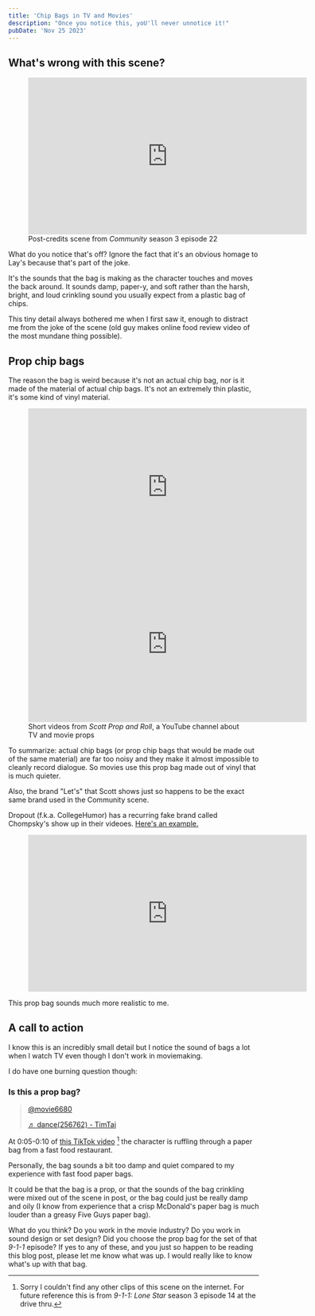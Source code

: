 ```yaml
---
title: 'Chip Bags in TV and Movies'
description: "Once you notice this, yoU'll never unnotice it!"
pubDate: 'Nov 25 2023'
---
```


## What's wrong with this scene?
<figure>
	<iframe width="560" height="315" src="https://www.youtube.com/embed/JS9zBaBmZxc?si=mXFI1B7o91DS8JJ9" title="YouTube video player" frameborder="0" allow="accelerometer; autoplay; clipboard-write; encrypted-media; gyroscope; picture-in-picture; web-share" allowfullscreen></iframe>
	<figcaption>
		Post-credits scene from <i>Community</i> season 3 episode 22
	</figcaption>
</figure>

What do you notice that's off? Ignore the fact that it's an obvious homage to Lay's because that's part of the joke.

It's the sounds that the bag is making as the character touches and moves the back around. It sounds damp, paper-y, and soft rather than the harsh, bright, and loud crinkling sound you usually expect from a plastic bag of chips.

This tiny detail always bothered me when I first saw it, enough to distract me from the joke of the scene (old guy makes online food review video of the most mundane thing possible).

## Prop chip bags
The reason the bag is weird because it's not an actual chip bag, nor is it made of the material of actual chip bags. It's not an extremely thin plastic, it's some kind of vinyl material.

<figure>
	<iframe width="560" height="315" src="https://www.youtube.com/embed/OA42ZSO8-Yc?si=T_R1qV8oaAZSLOqb" title="YouTube video player" frameborder="0" allow="accelerometer; autoplay; clipboard-write; encrypted-media; gyroscope; picture-in-picture; web-share" allowfullscreen></iframe>
	<iframe width="560" height="315" src="https://www.youtube.com/embed/8zzsE39KwvU?si=ehoKbGITUgK8PQ1g" title="YouTube video player" frameborder="0" allow="accelerometer; autoplay; clipboard-write; encrypted-media; gyroscope; picture-in-picture; web-share" allowfullscreen></iframe>
	<figcaption>
	Short videos from <i>Scott Prop and Roll</i>, a YouTube channel about TV and movie props
	</figcaption>
</figure>



To summarize: actual chip bags (or prop chip bags that would be made out of the same material) are far too noisy and they make it almost impossible to cleanly record dialogue. So movies use this prop bag made out of vinyl that is much quieter.

Also, the brand "Let's" that Scott shows just so happens to be the exact same brand used in the Community scene.

Dropout (f.k.a. CollegeHumor) has a recurring fake brand called Chompsky's show up in their videoes. [Here's an example.](https://youtube.com/clip/UgkxI4jAEwB-IOaXjNKPfbJEtur3VwdATIg2?si=1FK76BX9HNTOu-LV)

<figure>
	<iframe width="560" height="315" src="https://www.youtube.com/embed/CNzWb9Lu2Fs?si=4NPxbyprUpJp1cz9&amp;clip=UgkxI4jAEwB-IOaXjNKPfbJEtur3VwdATIg2&amp;clipt=ELDkAxjwogQ" title="YouTube video player" frameborder="0" allow="accelerometer; autoplay; clipboard-write; encrypted-media; gyroscope; picture-in-picture; web-share" allowfullscreen></iframe>
</figure>

This prop bag sounds much more realistic to me.

## A call to action
I know this is an incredibly small detail but I notice the sound of bags a lot when I watch TV even though I don't work in moviemaking.

I do have one burning question though:

### Is this a prop bag?
<blockquote class="tiktok-embed" cite="https://www.tiktok.com/@movie6680/video/7302453534132407582"
	data-video-id="7302453534132407582" style="max-width: 605px;min-width: 325px;">
	<section> <a target="_blank" title="@movie6680" href="https://www.tiktok.com/@movie6680?refer=embed">@movie6680</a>
		<p></p> <a target="_blank" title="♬ dance(256762) - TimTaj"
			href="https://www.tiktok.com/music/dance-256762-6830462309895276545?refer=embed">♬ dance(256762) - TimTaj</a>
	</section>
</blockquote>
<script async src="https://www.tiktok.com/embed.js"></script>

At 0:05-0:10 of [this TikTok video](https://www.tiktok.com/@movie6680/video/7302453534132407582?lang=en) [^1] the character is ruffling through a paper bag from a fast food restaurant.

Personally, the bag sounds a bit too damp and quiet compared to my experience with fast food paper bags.

It could be that the bag is a prop, or that the sounds of the bag crinkling were mixed out of the scene in post, or the bag could just be really damp and oily (I know from experience that a crisp McDonald's paper bag is much louder than a greasy Five Guys paper bag).

What do you think? Do you work in the movie industry? Do you work in sound design or set design? Did you choose the prop bag for the set of that _9-1-1_ episode? If yes to any of these, and you just so happen to be reading this blog post, please let me know what was up. I would really like to know what's up with that bag.

[^1]: Sorry I couldn't find any other clips of this scene on the internet. For future reference this is from _9-1-1: Lone Star_ season 3 episode 14 at the drive thru.

